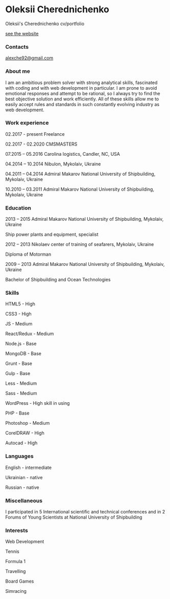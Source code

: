 # Oleksii Cherednichenko
Oleksii's Cherednichenko cv/portfolio

[see the website](https://seruf-che.github.io/cv-portfolio/)

### Contacts
alexche92@gmail.com

### About me
I am an ambitious problem solver with strong analytical skills, fascinated with coding and with web development in particular. I am prone to avoid emotional responses and attempt to be rational, so I always try to find the best objective solution and work efficiently. All of these skills allow me to easily accept rules and standards in such constantly evolving industry as web development.

### Work experience
02.2017 - present Freelance

02.2017 - 02.2020 CMSMASTERS

07.2015 – 05.2016 Carolina logistics, Candler, NC, USA

04.2014 – 10.2014 Nibulon, Mykolaiv, Ukraine

04.2011 – 04.2014 Admiral Makarov National University of Shipbuilding, Mykolaiv, Ukraine

10.2010 – 03.2011 Admiral Makarov National University of Shipbuilding, Mykolaiv, Ukraine


### Education
2013 – 2015 Admiral Makarov National University of Shipbuilding, Mykolaiv, Ukraine

Ship power plants and equipment, specialist


2012 – 2013 Nikolaev center of training of seafarers, Mykolaiv, Ukraine

Diploma of Motorman


2009 – 2013 Admiral Makarov National University of Shipbuilding, Mykolaiv, Ukraine

Bachelor of Shipbuilding and Ocean Technologies

### Skills
HTML5 - High

CSS3 - High

JS - Medium

React/Redux - Medium

Node.js - Base

MongoDB - Base

Grunt - Base

Gulp - Base

Less - Medium

Sass - Medium

WordPress - High skill in using

PHP - Base

Photoshop - Medium

CorelDRAW - High

Autocad - High

### Languages
English - intermediate

Ukrainian - native

Russian - native


### Miscellaneous
I participated in 5 International scientific and technical conferences and in 2 Forums of Young Scientists at National University of Shipbuilding

### Interests
Web Development

Tennis

Formula 1

Travelling

Board Games

Simracing